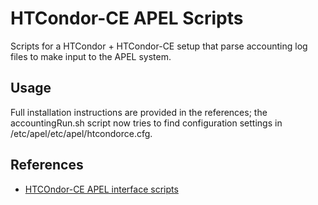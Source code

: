 HTCondor-CE APEL Scripts
=========================

Scripts for a HTCondor + HTCondor-CE setup that parse accounting log files to make input to the APEL system.

Usage
-----

Full installation instructions are provided in the references;
the accountingRun.sh script now tries to find configuration
settings in /etc/apel/etc/apel/htcondorce.cfg.

References
----------

- [HTCOndor-CE APEL interface scripts](https://twiki.cern.ch/twiki/bin/view/LCG/HtCondorCeAccounting)

